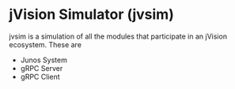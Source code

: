# jVision Simulator (jvsim)

jvsim is a simulation of all the modules that participate in an jVision ecosystem. These are
* Junos System
* gRPC Server 
* gRPC Client




